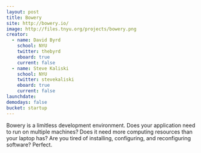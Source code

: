 ```yaml
---
layout: post
title: Bowery
site: http://bowery.io/
image: http://files.tnyu.org/projects/bowery.png
creator:
  - name: David Byrd
    school: NYU
    twitter: thebyrd
    eboard: true
    current: false
  - name: Steve Kaliski
    school: NYU
    twitter: stevekaliski
    eboard: true
    current: false
launchdate:
demodays: false
bucket: startup
---
```

Bowery is a limitless development environment. Does your application need to run on multiple machines? Does it need more computing resources than your laptop has? Are you tired of installing, configuring, and reconfiguring software? Perfect.